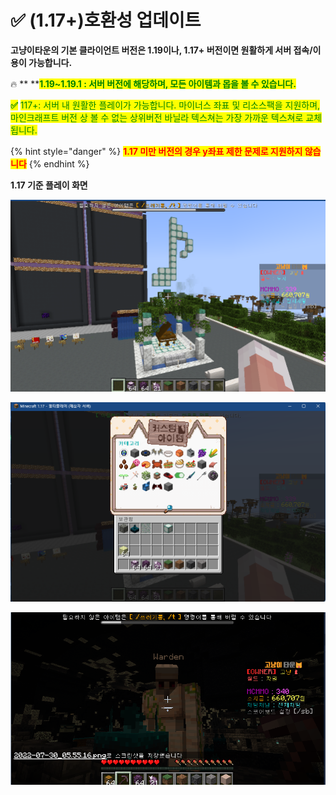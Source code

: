# ✅ (1.17+)호환성 업데이트

**고냥이타운의 기본 클라이언트 버전은 1.19이나, 1.17+ 버전이면 원활하게 서버 접속/이용이 가능합니다.**

🔥 ** **<mark style="color:green;">**1.19\~1.19.1 : 서버 버전에 해당하며, 모든 아이템과 몹을 볼 수 있습니다.**</mark>

<mark style="color:green;">**✅**</mark> <mark style="color:green;"></mark><mark style="color:green;">117+: 서버 내 원활한 플레이가 가능합니다.  마이너스 좌표 및 리소스팩을 지원하며, 마인크래프트 버전 상 볼 수 없는 상위버전 바닐라 텍스쳐는 가장 가까운 텍스쳐로 교체됩니다.</mark> <mark style="color:green;"></mark><mark style="color:green;"><mark style="color:orange;"><mark style="color:orange;"></mark>&#x20;

{% hint style="danger" %}
<mark style="color:red;">**1.17 미만 버전의 경우 y좌표 제한 문제로 지원하지 않습니다**</mark>
{% endhint %}

**1.17 기준 플레이 화면**

![(1.17+)상위 버전 바닐라 아이템의 경우 가장 가까운 텍스쳐의 블록/아이템으로 교체됩니다. (음표- 개구리불 블록)](<../.gitbook/assets/image (1) (1).png>)

![(1.17+)모든 커스텀 아이템 블록/아이템을 볼 수 있습니다](<../.gitbook/assets/image (1) (1) (3).png>)

![(1.17+)몬스터의 경우도 가장 가까운 텍스쳐로 교체됩니다 (워든-골렘, 알레이-벡스)](<../.gitbook/assets/image (2) (4).png>)
